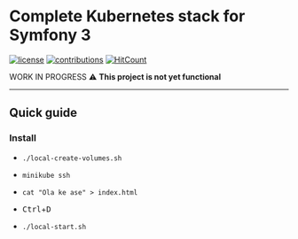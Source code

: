 # Complete Kubernetes stack for Symfony 3

[![license](https://img.shields.io/github/license/mashape/apistatus.svg?style=flat-square)](LICENSE)
[![contributions](https://img.shields.io/badge/contributions-welcome-brightgreen.svg?style=flat-square)](https://github.com/carlosas/kubernetes-for-symfony/issues)
[![HitCount](http://hits.dwyl.com/carlosas/kubernetes-for-symfony.svg)](http://hits.dwyl.com/carlosas/kubernetes-for-symfony)

WORK IN PROGRESS :warning: **This project is not yet functional**

---

## Quick guide

### Install

* `./local-create-volumes.sh`

* `minikube ssh`

* `cat "Ola ke ase" > index.html`

* <kbd>Ctrl</kbd>+<kbd>D</kbd>

* `./local-start.sh`
